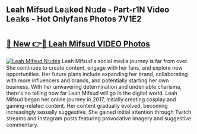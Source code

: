## Leah Mifsud Le𝚊ked N𝚞de - Part-r1N Video Le𝚊ks - Hot Onlyf𝚊ns Photos 7V1E2

# <h2><a href="http://ab45788.deff.icu/?id=Leah+Mifsud">🔗 New 👉🔴 Leah Mifsud VIDEO Photos</a></h2>

[![Leah Mifsud N𝚞des](https://i.imgur.com/rIISA9y.gif)](http://ab45788.deff.icu/?id=Leah+Mifsud)
Leah Mifsud's social media journey is far from over. She continues to create content, engage with her fans, and explore new opportunities. Her future plans include expanding her brand, collaborating with more influencers and brands, and potentially starting her own business. With her unwavering determination and undeniable charisma, there's no telling how far Leah Mifsud will go in the digital world. Leah Mifsud began her online journey in 2017, initially creating cosplay and gaming-related content. Her content gradually evolved, becoming increasingly sexually suggestive. She gained initial attention through Twitch streams and Instagram posts featuring provocative imagery and suggestive commentary.
